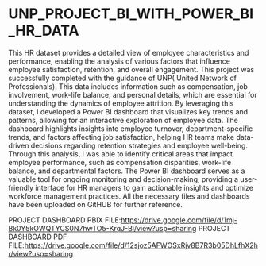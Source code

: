 # UNP_PROJECT_BI_WITH_POWER_BI_HR_DATA

This HR dataset provides a detailed view of employee characteristics and performance, enabling the analysis of various factors that influence employee satisfaction, retention, and overall engagement. This project was successfully completed with the guidance of UNP( United Network of Professionals).
This data includes information such as compensation, job involvement, work-life balance, and personal details, which are essential for understanding the dynamics of employee attrition. By leveraging this dataset, I developed a Power BI dashboard that visualizes key trends and patterns, allowing for an interactive exploration of employee data. The dashboard highlights insights into employee turnover, department-specific trends, and factors affecting job satisfaction, helping HR teams make data-driven decisions regarding retention strategies and employee well-being. Through this analysis, I was able to identify critical areas that impact employee performance, such as compensation disparities, work-life balance, and departmental factors. The Power BI dashboard serves as a valuable tool for ongoing monitoring and decision-making, providing a user-friendly interface for HR managers to gain actionable insights and optimize workforce management practices. All the necessary files and dashboards have been uploaded on GitHUB for further reference.

PROJECT DASHBOARD PBIX FILE:https://drive.google.com/file/d/1mj-Bk0Y5kOWQTYCS0N7hwTO5-KrqJ-Bi/view?usp=sharing
PROJECT DASHBOARD PDF FILE:https://drive.google.com/file/d/12sjoz5AFWOSxRjv8B7R3b05DhLfhX2hr/view?usp=sharing
